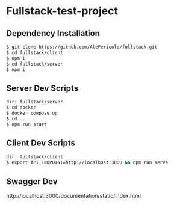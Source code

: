 # Fullstack-test-project

## Dependency Installation

```sh
$ git clone https://github.com/AlePericolo/fullstack.git
$ cd fullstack/client
$ npm i
$ cd fullstack/server
$ npm i
```

## Server Dev Scripts

```sh
dir: fullstack/server
$ cd docker
$ docker compose up
$ cd ..
$ npm run start
```

## Client Dev Scripts

```sh
dir: fullstack/client
$ export API_ENDPOINT=http://localhost:3000 && npm run serve
```


## Swagger Dev

http://localhost:3000/documentation/static/index.html